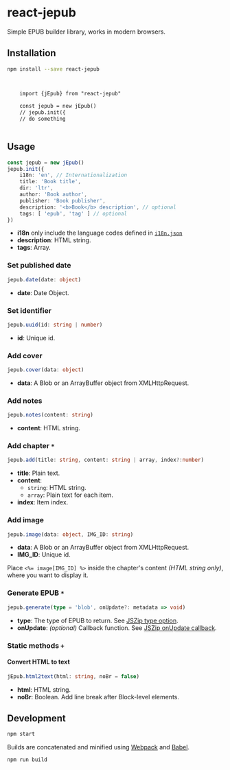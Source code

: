 # react-jepub


Simple EPUB builder library, works in modern browsers.


## Installation

```bash
npm install --save react-jepub
```

 

 
```html


    import {jEpub} from "react-jepub"
    
    const jepub = new jEpub()
    // jepub.init({
    // do something
 
```

## Usage

```typescript
const jepub = new jEpub()
jepub.init({
    i18n: 'en', // Internationalization
    title: 'Book title',
    dir: 'ltr',
    author: 'Book author',
    publisher: 'Book publisher',
    description: '<b>Book</b> description', // optional
    tags: [ 'epub', 'tag' ] // optional
})
```

- **i18n** only include the language codes defined in [`i18n.json`](https://github.com/lelinhtinh/jEpub/blob/master/src/i18n.json)
- **description**: HTML string.
- **tags**: Array.

### Set published date

```typescript
jepub.date(date: object)
```

- **date**: Date Object.

### Set identifier

```typescript
jepub.uuid(id: string | number)
```

- **id**: Unique id.

### Add cover

```typescript
jepub.cover(data: object)
```

- **data**: A Blob or an ArrayBuffer object from XMLHttpRequest.

### Add notes

```typescript
jepub.notes(content: string)
```

- **content**: HTML string.

### Add chapter `*`

```typescript
jepub.add(title: string, content: string | array, index?:number)
```

- **title**: Plain text.
- **content**:
  - `string`: HTML string.
  - `array`: Plain text for each item.
- **index**: Item index.

### Add image

```typescript
jepub.image(data: object, IMG_ID: string)
```

- **data**: A Blob or an ArrayBuffer object from XMLHttpRequest.
- **IMG_ID**: Unique id.

Place `<%= image[IMG_ID] %>` inside the chapter's content *(HTML string only)*, where you want to display it.

### Generate EPUB `*`

```typescript
jepub.generate(type = 'blob', onUpdate?: metadata => void)
```

- **type**: The type of EPUB to return. See [JSZip type option](https://stuk.github.io/jszip/documentation/api_jszip/generate_async.html#type-option).
- **onUpdate**: _(optional)_ Callback function. See [JSZip onUpdate callback](https://stuk.github.io/jszip/documentation/api_jszip/generate_async.html#onupdate-callback).

### Static methods `+`

#### Convert HTML to text

```typescript
jEpub.html2text(html: string, noBr = false)
```

- **html**: HTML string.
- **noBr**: Boolean. Add line break after Block-level elements.

## Development

```bash
npm start
```

Builds are concatenated and minified using [Webpack](https://webpack.js.org/) and [Babel](https://babeljs.io/).

```bash
npm run build
```

 
